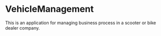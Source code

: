# VehicleManagement
This is an application for managing business process in a scooter or bike dealer company.
